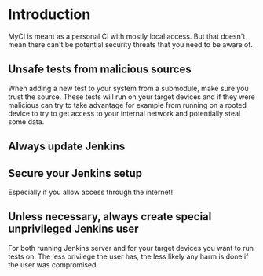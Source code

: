 # Introduction

MyCI is meant as a personal CI with mostly local access. But that doesn't mean
there can't be potential security threats that you need to be aware of.

## Unsafe tests from malicious sources

When adding a new test to your system from a submodule, make sure you trust the
source. These tests will run on your target devices and if they were malicious
can try to take advantage for example from running on a rooted device to try to
get access to your internal network and potentially steal some data.

## Always update Jenkins

## Secure your Jenkins setup

Especially if you allow access through the internet!

## Unless necessary, always create special unprivileged Jenkins user

For both running Jenkins server and for your target devices you want to run
tests on. The less privilege the user has, the less likely any harm is done if
the user was compromised.
